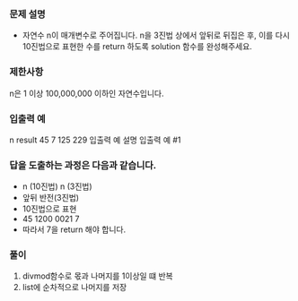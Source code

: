 ### 문제 설명
- 자연수 n이 매개변수로 주어집니다. n을 3진법 상에서 앞뒤로 뒤집은 후, 이를 다시 10진법으로 표현한 수를 return 하도록 solution 함수를 완성해주세요.

### 제한사항
n은 1 이상 100,000,000 이하인 자연수입니다.
### 입출력 예
n	result
45	7
125	229
입출력 예 설명
입출력 예 #1

### 답을 도출하는 과정은 다음과 같습니다.
- n (10진법)	n (3진법)
- 앞뒤 반전(3진법)
- 10진법으로 표현
- 45	1200	0021	7
- 따라서 7을 return 해야 합니다.

### 풀이
1. divmod함수로 몫과 나머지를 1이상일 떄 반복
2. list에 순차적으로 나머지를 저장